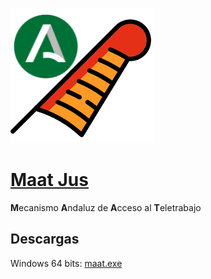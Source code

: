 ![alt text](https://github.com/luisfdz-jda/MaatJus/blob/master/MaatJus.png)

# [Maat Jus](https://es.wikipedia.org/wiki/Maat)

**M**ecanismo **A**ndaluz de **A**cceso al **T**eletrabajo

## Descargas
Windows 64 bits: [maat.exe](https://github.com/luisfdz-jda/MaatJus/releases/download/Maat_win32_x86_64_1/maat.exe)

